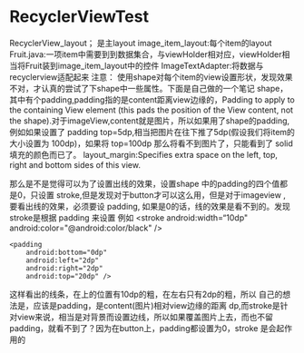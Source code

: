 # RecyclerViewTest
RecyclerView_layout； 是主layout
image_item_layout:每个item的layout
Fruit.java:一项item中需要到到数据集合，与viewHolder相对应，viewHolder相当将Fruit装到image_item_layout中的控件
ImageTextAdapter:将数据与recyclerview适配起来
注意：
使用shape对每个item的view设置形状，发现效果不对，才认真的尝试了下shape中一些属性。下面是自己做的一个笔记
shape，其中有个padding,padding指的是content距离view边缘的，Padding to apply to the containing View element (this pads the position of the View content, not the shape).对于imageView,content就是图片，所以如果用了shape的padding,例如如果设置了  padding top=5dp,相当把图片在往下推了5dp(假设我们将item的大小设置为  100dp)，如果将 top=100dp 那么将看不到图片了，只能看到了  solid填充的颜色而已了。
layout_margin:Specifies extra space on the left, top, right and bottom sides of this view.

那么是不是觉得可以为了设置出线的效果，设置shape 中的padding的四个值都是0，只设置 stroke,但是发现对于button才可以这么用，但是对于imageview ,  要看出线的效果，必须要设 padding,  如果是0的话，线的效果是看不到的。发现stroke是根据 padding 来设置
例如
 <stroke
        android:width=“10dp"
        android:color="@android:color/black" />

    <padding
        android:bottom="0dp"
        android:left="2dp"
        android:right="2dp"
        android:top="20dp" />
这样看出的线条，在上的位置有10dp的粗，在左右只有2dp的粗，所以
自己的想法是，应该是padding，是content(图片)相对view边缘的距离 dp,而stroke是针对view来说，相当是对背景而设置边线，所以如果覆盖图片上去，而也不留 padding，就看不到了？因为在button上，padding都设置为0，stroke 是会起作用的
